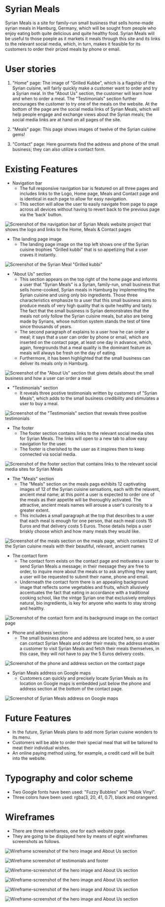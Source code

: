 # Syrian Meals
Syrian Meals is a site for family-run small business that sells home-made syrian meals in Hamburg, Germany, which will be sought from people who enjoy eating both quite delicious and quite healthy food. Syrian Meals will be useful to those poeple as it markets it meals through this site and its links to the relevant social media, which, in turn, makes it feasible for its customers to order their prized meals by phone or email.

# User stories
1. "Home" page: The image of "Grilled Kubbe", which is a flagship of the Syrian cuisine, will fairly quickly make a customer want to order and try a Syrian meal. In the "About Us" section, the customer will learn how and when to order a meal. The "Testimonials" section further encourages the customer to try one of the meals on the website. At the bottom of the page are the social media links of Syrian Meals, which will help people engage and exchange views about the Syrian meals; the social media links are at hand on all pages of the site.

2. "Meals" page: This page shows images of twelve of the Syrian cuisine gems!

3. "Contact" page: Here gourmets find the address and phone of the small business; they can also utilize a contact form.

# Existing Features
+ Navigation bar
  + The full responsive navigation bar is featured on all three pages and includes links to the Logo, Home page, Meals and Contact page and is identical in each page to allow for easy navigation. 
  + This section will allow the user to easily navigate from page to page across all devices without having to revert back to the previous page via the ‘back’ button.

![Screenshot of the navigation bar of Syrian Meals website project that shows the logo and links to the Home, Meals & Contact pages](assets/images/navigation-bar.png)
+ The landing page image
  + The landing page image on the top left shows one of the Syrian cuisine trophies "Grilled kubbi" that is so appetizing that a user craves it instantly.
  
![Screenshot of the Syrian Meal "Grilled kubbi"](assets/images/hero-image-readme.md.png)

+ "About Us" section
  + This section appears on the top right of the home page and informs a user that "Syrian Meals" is a Syrian, family-run, small business that sells home-cooked, Syrian meals in Hamburg by implementing the Syrian cuisine and using only bio ingredients. Those three characteristics emphasize to a user that this small business aims to produce meals of very high quality that is quite healthy and tasty. The fact that the small business is Syrian demonstrates that the meals not only follow the Syrian cuisine meals, but also are being made by Syrians, whose nutrition system stands the test of time since thousands of years.
  + The second paragraph of explains to a user how he can order a meal; it says that a user can order by phone or email, which are inserted on the contact page, at least one day in advance, which, again, foregrounds that a meal quality is the dominant feature as meals will always be fresh on the day of eating.
  + Furthermore, it has been highlighted that the small business can deliver its meals only in Hamburg.

![Screenshot of the "About Us" section that gives details about the small business and how a user can order a meal](assets/images/about-us-readme.md.png)

+ "Testimonials" section
  + It reveals three postive testimonials written by customers of "Syrian Meals", which adds to the small business credibility and stimulates a user to buy a meal.

![Screenshot of the "Testimonials" section that reveals three positive testimonials](assets/images/testimonials-readme.md.png)

+ The footer
  + The footer section contains links to the relevant social media sites for Syrian Meals. The links will open to a new tab to allow easy navigation for the user.
  + The footer is cherished to the user as it inspires them to keep connected via social media.

![Screenshot of the footer section that contains links to the relevant social media sites for Syrian Meals](assets/images/footer-readme.md.png)

+ The "Meals" section
  + The "Meals" section on the meals pags exhibits 12 captivating images of 12 of the Syrian cuisine sensations, each with the relavent, ancient meal name; at this point a user is expected to order one of the meals as their appetite will be thoroughly activated. The attractive, ancient meals names will arouse a user's curiosity to a greater extent.
  + This includes a small paragraph at the top that describes to a user that each meal is enough for one person, that each meal costs 15 Euros and that delivery costs 5 Euros. Those details helps a user briskly choose which and how many meals they would like.

![Screenshot of the meals section on the meals page, which contains 12 of the Syrian cuisine meals with their beautiful, relevant, ancient names](assets/images/meals-readme.md.png)

+ The contact form
  + The contact form exists on the contact page and motivates a user to send Syrian Meals a message; in their message they are free to order, to inquire more about the meals or to ask anything they want; a user will be requested to submit their name, phone and email.
  + Underneath the contact form there is an appealing background image that reflects some vegetables and fruits, which allusively accentuates the fact that eating in accordance with a traditional cooking school, like the vintge Syrian one that exclusively employs natural, bio ingredients, is key for anyone who wants to stay strong and healthy.

![Screenshot of the contact form and its background image on the contact page](assets/images/contact-readme.md.png)

+ Phone and address section
  + The small business phone and address are located here, so a user can contact Syrian Meals and order their meals; the address enables a customer to visit Syrian Meals and fetch their meals themselves, in this case, they will not have to pay the 5 Euros delivery costs.

![Screenshot of the phone and address section on the contact page](assets/images/phone-and-address-readme.md.png)

+ Syrian Meals address on Google maps
  + Customers can quickly and precisely locate Syrian Meals as its location on Google maps is embedded just below the phone and address section at the bottom of the contact page.

![Screenshot of Syrian Meals address on Google maps](assets/images/google-maps-location-readme.md.png)

# Future Features
  + In the future, Syrian Meals plans to add more Syrian cuisine wonders to its menu.
  + Customers will be able to order their special meal that will be tailored to meat their individual wishes.
  + An online paying method using, for example, a credit card will be built into the website.

# Typography and color scheme
  + Two Google fonts have been used: "Fuzzy Bubbles" and "Rubik Vinyl".
  + Three colors have been used: rgba(3, 20, 41, 0.7), black and orangered.

# Wireframes
  + There are three wireframes, one for each website page.
  + They are going to be displayed here by means of eight wireframes screenshots as follows.

![Wireframe screenshot of the hero image and About Us section](assets/images/wireframe-hero-image-about-us.png)

![Wireframe screenshot of testimonials and footer](assets/images/wireframe-testimonials-footer.png)

![Wireframe-screenshot of the hero image and About Us section](assets/images/wireframe-hero-image-about-us.png)

![Wireframe-screenshot of the hero image and About Us section](assets/images/wireframe-hero-image-about-us.png)

![Wireframe-screenshot of the hero image and About Us section](assets/images/wireframe-hero-image-about-us.png)

![Wireframe-screenshot of the hero image and About Us section](assets/images/wireframe-hero-image-about-us.png)







